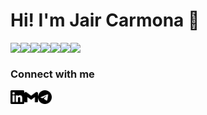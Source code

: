 # Hi! I'm Jair Carmona :wave:	
<img align="left" src='https://img.shields.io/badge/-ReactJs-61DAFB?logo=react&logoColor=black' />
<img align="left"  src='https://img.shields.io/badge/-JavaScript-F7DF1E?logo=javascript&logoColor=black' />
<img align="left"  src='https://img.shields.io/badge/-Solidity-363636?logo=solidity&logoColor=black' />
<img align="left"  src='https://img.shields.io/badge/-NodeJS-339933?logo=nodedotjs&logoColor=black' />
<img align="left"  src='https://img.shields.io/badge/-React%20Router-CA4245?logo=react-router&logoColor=black' />
<img align="left"  src='https://img.shields.io/badge/-ethersJs-3C3C3D?logo=ethereum&logoColor=black' />
<img align="left"  src='https://img.shields.io/badge/-OpenZeppelin-4E5EE4?logo=openzeppelin&logoColor=black' />
<br/>

### Connect with me
[<img align="left" alt="jair-carmona | LinkedIn" width="22px" src="./linkedin.svg" />][linkedin] 
[<img align="left" alt="jair-carmona | Gmail" width="22px" src="./gmail.svg" />][gmail] 
[<img align="left" alt="letgetrekt2 | Telegram" width="22px" src="./telegram.svg" />][telegram] 






















[linkedin]: https://www.linkedin.com/in/jair-carmona/
[gmail]: mailto:jair.carmona87@gmail.com
[telegram]: https://t.me/letsgetrekt2

